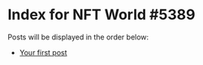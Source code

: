# Index for NFT World #5389
Posts will be displayed in the order below:

- [Your first post](./001-first.md)

